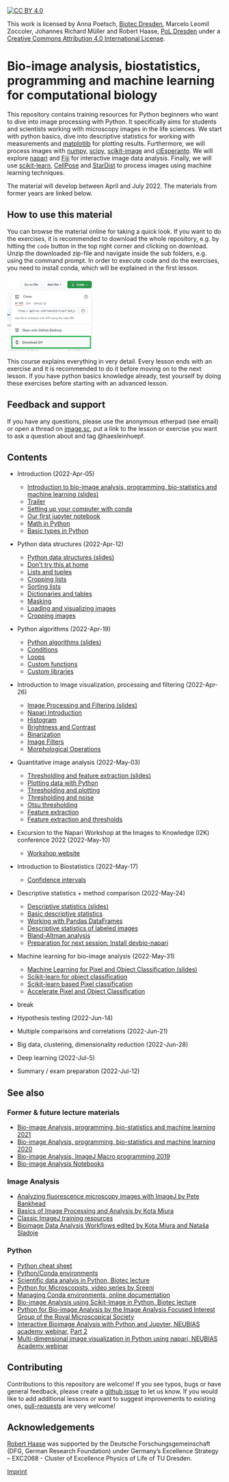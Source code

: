 [![CC BY 4.0][cc-by-shield]][cc-by]

This work is licensed by Anna Poetsch, [Biotec Dresden](https://tu-dresden.de/cmcb/biotec/forschungsgruppen/poetsch), Marcelo Leomil Zoccoler, Johannes Richard Müller and Robert Haase, [PoL Dresden](http://physics-of-life.tu-dresden.de/bia) under a
[Creative Commons Attribution 4.0 International License][cc-by].

[cc-by]: http://creativecommons.org/licenses/by/4.0/
[cc-by-image]: https://i.creativecommons.org/l/by/4.0/88x31.png
[cc-by-shield]: https://img.shields.io/badge/License-CC%20BY%204.0-lightgrey.svg

# Bio-image analysis, biostatistics, programming and machine learning for computational biology
This repository contains training resources for Python beginners who want to dive into image processing with Python. 
It specifically aims for students and scientists working with microscopy images in the life sciences.
We start with python basics, dive into descriptive statistics for working with measurements and [matplotlib](https://matplotlib.org/) for plotting results.
Furthermore, we will process images with [numpy](https://numpy.org), [scipy](https://www.scipy.org/), [scikit-image](https://scikit-image.org/) and [clEsperanto](https://github.com/clEsperanto/pyclesperanto_prototype).
We will explore [napari](https://napari.org) and [Fiji](https://fiji.sc) for interactive image data analysis. 
Finally, we will use [scikit-learn](https://scikit-learn.org/stable/), [CellPose](https://github.com/MouseLand/cellpose) and [StarDist](https://github.com/stardist/stardist) to process images using machine learning techniques.

The material will develop between April and July 2022. The materials from former years are linked below.

## How to use this material
You can browse the material online for taking a quick look.
If you want to do the exercises, it is recommended to download the whole repository, e.g. by hitting the `code` button in the top right corner and clicking on download.
Unzip the downloaded zip-file and navigate inside the sub folders, e.g. using the command prompt. 
In order to execute code and do the exercises, you need to install conda, which will be explained in the first lesson.

<img src="images/download.png" width="200"/>

This course explains everything in very detail. 
Every lesson ends with an exercise and it is recommended to do it before moving on to the next lesson. 
If you have python basics knowledge already, test yourself by doing these exercises before starting with an advanced lesson.

## Feedback and support

If you have any questions, please use the anonymous etherpad (see email) or open a thread on [image.sc](https://image.sc), put a link to the lesson or exercise you want to ask a question about and tag @haesleinhuepf.

## Contents

* Introduction (2022-Apr-05)
  * [Introduction to bio-image analysis, programming, bio-statistics and machine learning (slides)](01_python_basics/Introduction_QBIA.pdf)
  * [Trailer](01_python_basics/00_trailer.ipynb)
  * [Setting up your computer with conda](https://biapol.github.io/blog/johannes_mueller/anaconda_getting_started/)
  * [Our first jupyter notebook](01_python_basics/01_our_first_juptyer_notebook.ipynb)
  * [Math in Python](01_python_basics/02_Math_in_python.ipynb)
  * [Basic types in Python](01_python_basics/03_Basic_types.ipynb)
  
* Python data structures (2022-Apr-12)
  * [Python data structures (slides)](02_python_data_structures/Python_data_structures.pdf)
  * [Don't try this at home](02_python_data_structures/04_Dont_try_this_at_home.ipynb)
  * [Lists and tuples](02_python_data_structures/05_lists_tuples.ipynb)
  * [Cropping lists](02_python_data_structures/05a_cropping_lists.ipynb)
  * [Sorting lists](02_python_data_structures/05b_sorting_lists.ipynb)
  * [Dictionaries and tables](02_python_data_structures/06_Dictionaries_and_tables.ipynb)
  * [Masking](02_python_data_structures/08_masking.ipynb)
  * [Loading and visualizing images](02_python_data_structures/09_Working_with_images.ipynb)
  * [Cropping images](02_python_data_structures/10_Cropping_images.ipynb)

* Python algorithms (2022-Apr-19)
  * [Python algorithms (slides)](03_python_algorithms/Python_algorithms.pdf)
  * [Conditions](03_python_algorithms/07_Conditions.ipynb)
  * [Loops](03_python_algorithms/08_loops.ipynb)
  * [Custom functions](03_python_algorithms/09_custom_functions.ipynb)
  * [Custom libraries](03_python_algorithms/10_custom_libraries.ipynb)
  
* Introduction to image visualization, processing and filtering (2022-Apr-26)
  * [Image Processing and Filtering (slides)](04_image_processing_and_filters/Image_Processing_and_Filtering.pdf)
  * [Napari Introduction](04_image_processing_and_filters/1_Napari_introduction.ipynb)
  * [Histogram](04_image_processing_and_filters/2_Histogram.ipynb)
  * [Brightness and Contrast](04_image_processing_and_filters/3_Brightness_and_Contrast.ipynb)
  * [Binarization](04_image_processing_and_filters/4_Binarization.ipynb)
  * [Image Filters](04_image_processing_and_filters/5_Image_Filters.ipynb)
  * [Morphological Operations](04_image_processing_and_filters/6_Morphological_operations.ipynb)


* Quantitative image analysis (2022-May-03)
  * [Thresholding and feature extraction (slides)](05_feature_extraction/Feature_extraction.pdf)
  * [Plotting data with Python](05_feature_extraction/00_plotting_in_python.ipynb)
  * [Thresholding and plotting](05_feature_extraction/01_thresholding.ipynb)
  * [Thresholding and noise](05_feature_extraction/02_thresholding_and_noise.ipynb)
  * [Otsu thresholding](05_feature_extraction/03_Otsu_threshold.ipynb)
  * [Feature extraction](05_feature_extraction/04_feature_extraction.ipynb)
  * [Feature extraction and thresholds](05_feature_extraction/05_feature_extraction_and_thresholds.ipynb)
* Excursion to the Napari Workshop at the Images to Knowledge (I2K) conference 2022 (2022-May-10)
  * [Workshop website](https://github.com/haesleinhuepf/I2K2022-napari-workshop) 
* Introduction to Biostatistics (2022-May-17)
  * [Confidence intervals](06_biostatistics_introduction/stats1.ipynb)
* Descriptive statistics + method comparison (2022-May-24)
  * [Descriptive statistics (slides)](07_descriptive_statistics/Descriptive_Statistics.pdf)
  * [Basic descriptive statistics](07_descriptive_statistics/01_basic_descriptive_statistics.ipynb)
  * [Working with Pandas DataFrames](07_descriptive_statistics/02_introduction_dataframes.ipynb)
  * [Descriptive statistics of labeled images](07_descriptive_statistics/03_descriptive_statistics_label_images.ipynb)
  * [Bland-Altman analysis](07_descriptive_statistics/04_Bland_altman_analysis.ipynb)
  * [Preparation for next session: Install devbio-napari](https://www.napari-hub.org/plugins/devbio-napari#installation)
* Machine learning for bio-image analysis (2022-May-31)
  * [Machine Learning for Pixel and Object Classification (slides)](08_machine_learning/Machine_Learning_for_BioImage_Analysis.pdf)
  * [Scikit-learn for object classification](08_machine_learning/01_supervised_machine_learning.ipynb)
  * [Scikit-learn based Pixel classification](08_machine_learning/02_scikit_learn_random_forest_pixel_classifier.ipynb)
  * [Accelerate Pixel and Object Classification](08_machine_learning/03_apoc_object_segmenter.ipynb)
* break
* Hypothesis testing (2022-Jun-14)
* Multiple comparisons and correlations (2022-Jun-21)
* Big data, clustering, dimensionality reduction (2022-Jun-28)
* Deep learning (2022-Jul-5)
* Summary / exam preparation (2022-Jul-12)

## See also

### Former & future lecture materials
* [Bio-image Analysis, programming, bio-statistics and machine learning 2021](https://github.com/BiAPoL/Bio-image_Analysis_with_Python/tree/a62070dee408814cee4258758f5187f135774519)
* [Bio-image Analysis, programming, bio-statistics and machine learning 2020](https://git.mpi-cbg.de/rhaase/lecture_applied_bioimage_analysis_2020)
* [Bio-image Analysis, ImageJ Macro programming 2019](https://git.mpi-cbg.de/rhaase/lecture_applied_bioimage_analysis)
* [Bio-image Analysis Notebooks](https://haesleinhuepf.github.io/BioImageAnalysisNotebooks/)

### Image Analysis
* [Analyzing fluorescence microscopy images with ImageJ by Pete Bankhead](https://petebankhead.gitbooks.io/imagej-intro/content/)
* [Basics of Image Processing and Analysis by Kota Miura](https://github.com/miura/ij_textbook1/raw/76b51338e1f006c580b6f0f5cfc48fe02fba38d7/CMCIBasicCourse201102Bib.pdf)
* [Classic ImageJ training resources](https://imagej.nih.gov/ij/docs/examples/index.html)
* [Bioimage Data Analysis Workflows edited by Kota Miura and Nataša Sladoje](https://link.springer.com/book/10.1007%2F978-3-030-22386-1)

### Python
* [Python cheat sheet](https://github.com/gto76/python-cheatsheet)
* [Python/Conda environments](https://mpicbg-scicomp.github.io/ipf_howtoguides/guides/Python_Conda_Environments)
* [Scientific data analyis in Python, Biotec lecture](https://youtu.be/MOEPe9TGBK0)
* [Python for Microscopists, video series by Sreeni](https://www.youtube.com/channel/UC34rW-HtPJulxr5wp2Xa04w)
* [Managing Conda environments, online documentation](https://docs.conda.io/projects/conda/en/latest/user-guide/tasks/manage-environments.html)
* [Bio-image Analysis using Scikit-Image in Python, Biotec lecture](https://youtu.be/FnvgepHDqRA)
* [Python for Bio-image Analysis by the Image Analysis Focused Interest Group of the Royal Microscopical Society](https://github.com/IAFIG-RMS/Python-for-Bioimage-Analysis)
* [Interactive Bioimage Analysis with Python and Jupyter, NEUBIAS academy webinar](https://youtu.be/2KF8vBrp3Zw), [Part 2](https://youtu.be/Y3pB3wnOivE)
* [Multi-dimensional image visualization in Python using napari, NEUBIAS Academy webinar](https://youtu.be/VgvDSq5aCDQ)

## Contributing
Contributions to this repository are welcome! If you see typos, bugs or have general feedback, please create a [github issue](https://github.com/BiA-PoL/Bio-image_Analysis_with_Python_course/issues) to let us know. 
If you would like to add additional lessons or want to suggest improvements to existing ones, [pull-requests](https://github.com/BiA-PoL/Bio-image_Analysis_with_Python_course/pulls) are very welcome!

## Acknowledgements
[Robert Haase](https://twitter.com/haesleinhuepf/) was supported by the Deutsche Forschungsgemeinschaft (DFG, German Research Foundation) under Germany’s Excellence Strategy – EXC2068 - Cluster of Excellence Physics of Life of TU Dresden.

[Imprint](https://tu-dresden.de/impressum)

